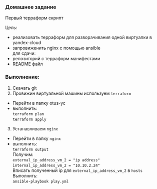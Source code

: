 ### Домашнее задание
Первый терраформ скрипт

Цель: 
- реализовать терраформ для разворачивания одной виртуалки в yandex-cloud 
- запровиженить nginx с помощью ansible \
для сдачи: 
- репозиторий с терраформ манифестами 
- README файл
### Выполнение:
1. Скачать git
2. Провижин виртуальной машины используем `terraform`
 - Перейти в папку otus-yc
 - выполнить: \
 `terraform plan` \
 `terraform apply`
 
3. Устанавливаем `nginx`
 - Перейти в папку `nginx`
 - выполнить: \
   `terraform output` \
   Получим: \
   `external_ip_address_vm_2 = "ip address"` \
   `internal_ip_address_vm_2 = "10.10.2.24"` \
   Вписать полученный ip для `external_ip_address_vm_2` в `hosts` \
   Выполнить: \
   `ansible-playbook play.yml`
 
